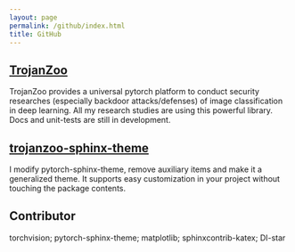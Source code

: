 ```yaml
---
layout: page
permalink: /github/index.html
title: GitHub
---
```



## [TrojanZoo](https://github.com/ain-soph/trojanzoo)
TrojanZoo provides a universal pytorch platform to conduct security researches (especially backdoor attacks/defenses) of image classification in deep learning. All my research studies are using this powerful library. Docs and unit-tests are still in development.

## [trojanzoo-sphinx-theme](https://github.com/ain-soph/trojanzoo-sphinx-theme)
I modify pytorch-sphinx-theme, remove auxiliary items and make it a generalized theme. It supports easy customization in your project without touching the package contents.

## Contributor
torchvision; pytorch-sphinx-theme; matplotlib; sphinxcontrib-katex; DI-star
